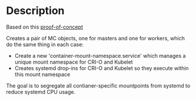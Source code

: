 # Description

Based on this [proof-of-concept](https://github.com/lack/redhat-notes/tree/main/crio_unshare_mounts)

Creates a pair of MC objects, one for masters and one for workers, which do the same thing in each case:
- Create a new 'container-mount-namespace.service' which manages a unique mount namespace for CRI-O and Kubelet
- Creates systemd drop-ins for CRI-O and Kubelet so they execute within this mount namespace

The goal is to segregate all contianer-specific mountpoints from systemd to reduce systemd CPU usage.
